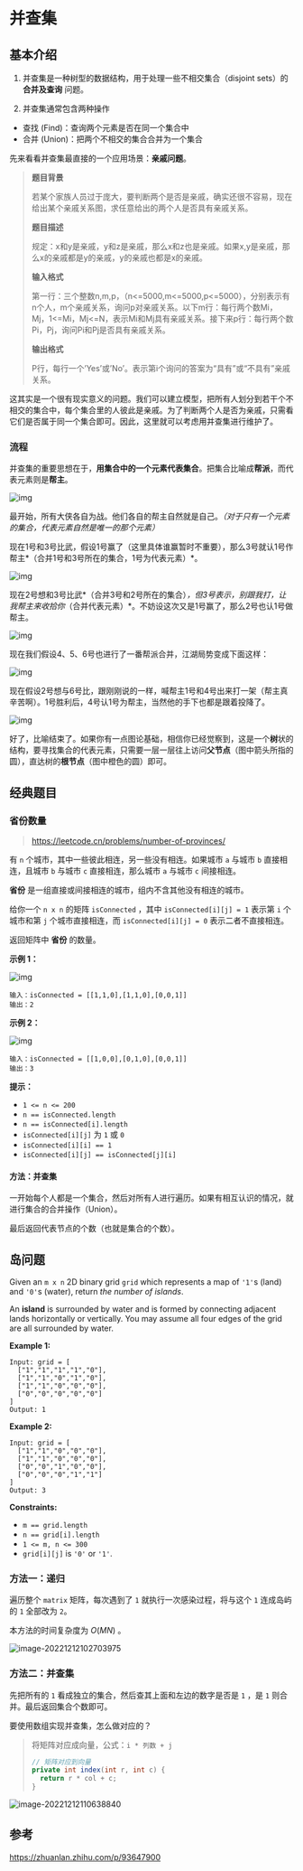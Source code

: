 # 并查集

## 基本介绍

1. 并查集是一种树型的数据结构，用于处理一些不相交集合（disjoint sets）的 **合并及查询** 问题。

2. 并查集通常包含两种操作

- 查找 (Find)：查询两个元素是否在同一个集合中
- 合并 (Union)：把两个不相交的集合合并为一个集合

先来看看并查集最直接的一个应用场景：**亲戚问题**。

> **题目背景**
>
> 若某个家族人员过于庞大，要判断两个是否是亲戚，确实还很不容易，现在给出某个亲戚关系图，求任意给出的两个人是否具有亲戚关系。
>
> **题目描述**
>
> 规定：x和y是亲戚，y和z是亲戚，那么x和z也是亲戚。如果x,y是亲戚，那么x的亲戚都是y的亲戚，y的亲戚也都是x的亲戚。
>
> **输入格式**
>
> 第一行：三个整数n,m,p，（n<=5000,m<=5000,p<=5000），分别表示有n个人，m个亲戚关系，询问p对亲戚关系。以下m行：每行两个数Mi，Mj，1<=Mi，Mj<=N，表示Mi和Mj具有亲戚关系。接下来p行：每行两个数Pi，Pj，询问Pi和Pj是否具有亲戚关系。
>
> **输出格式**
>
> P行，每行一个’Yes’或’No’。表示第i个询问的答案为“具有”或“不具有”亲戚关系。

这其实是一个很有现实意义的问题。我们可以建立模型，把所有人划分到若干个不相交的集合中，每个集合里的人彼此是亲戚。为了判断两个人是否为亲戚，只需看它们是否属于同一个集合即可。因此，这里就可以考虑用并查集进行维护了。

### 流程

并查集的重要思想在于，**用集合中的一个元素代表集合**。把集合比喻成**帮派**，而代表元素则是**帮主**。

![img](https://pic4.zhimg.com/80/v2-09fa3fa35e5411444b327d9cb9a31057_720w.webp)

最开始，所有大侠各自为战。他们各自的帮主自然就是自己。*（对于只有一个元素的集合，代表元素自然是唯一的那个元素）*

现在1号和3号比武，假设1号赢了（这里具体谁赢暂时不重要），那么3号就认1号作帮主*（合并1号和3号所在的集合，1号为代表元素）*。

![img](https://pic4.zhimg.com/80/v2-3bf6c1a6ecf87fa93f4dbab2012446c7_720w.webp)

现在2号想和3号比武*（合并3号和2号所在的集合）*，但3号表示，别跟我打，让我帮主来收拾你*（合并代表元素）*。不妨设这次又是1号赢了，那么2号也认1号做帮主。

![img](https://pic4.zhimg.com/80/v2-be12a6c795572d2acd77dcd49de35127_720w.webp)

现在我们假设4、5、6号也进行了一番帮派合并，江湖局势变成下面这样：

![img](https://pic1.zhimg.com/80/v2-3c353bc781c7f3553079d541a9cfdc28_720w.webp)

现在假设2号想与6号比，跟刚刚说的一样，喊帮主1号和4号出来打一架（帮主真辛苦啊）。1号胜利后，4号认1号为帮主，当然他的手下也都是跟着投降了。

![img](https://pic3.zhimg.com/80/v2-6362d8b13705d5ba17b19cdeee453022_720w.webp)

好了，比喻结束了。如果你有一点图论基础，相信你已经觉察到，这是一个**树**状的结构，要寻找集合的代表元素，只需要一层一层往上访问**父节点**（图中箭头所指的圆），直达树的**根节点**（图中橙色的圆）即可。

## 经典题目

### 省份数量

> https://leetcode.cn/problems/number-of-provinces/

有 `n` 个城市，其中一些彼此相连，另一些没有相连。如果城市 `a` 与城市 `b` 直接相连，且城市 `b` 与城市 `c` 直接相连，那么城市 `a` 与城市 `c` 间接相连。

**省份** 是一组直接或间接相连的城市，组内不含其他没有相连的城市。

给你一个 `n x n` 的矩阵 `isConnected` ，其中 `isConnected[i][j] = 1` 表示第 `i` 个城市和第 `j` 个城市直接相连，而 `isConnected[i][j] = 0` 表示二者不直接相连。

返回矩阵中 **省份** 的数量。

**示例 1：**

![img](https://assets.leetcode.com/uploads/2020/12/24/graph1.jpg)

```
输入：isConnected = [[1,1,0],[1,1,0],[0,0,1]]
输出：2
```

**示例 2：**

![img](https://assets.leetcode.com/uploads/2020/12/24/graph2.jpg)

```
输入：isConnected = [[1,0,0],[0,1,0],[0,0,1]]
输出：3
```

**提示：**

- `1 <= n <= 200`
- `n == isConnected.length`
- `n == isConnected[i].length`
- `isConnected[i][j]` 为 `1` 或 `0`
- `isConnected[i][i] == 1`
- `isConnected[i][j] == isConnected[j][i]`

#### 方法：并查集

一开始每个人都是一个集合，然后对所有人进行遍历。如果有相互认识的情况，就进行集合的合并操作（Union）。

最后返回代表节点的个数（也就是集合的个数）。

## 岛问题

Given an `m x n` 2D binary grid `grid` which represents a map of `'1'`s (land) and `'0'`s (water), return *the number of islands*.

An **island** is surrounded by water and is formed by connecting adjacent lands horizontally or vertically. You may assume all four edges of the grid are all surrounded by water.

**Example 1:**

```
Input: grid = [
  ["1","1","1","1","0"],
  ["1","1","0","1","0"],
  ["1","1","0","0","0"],
  ["0","0","0","0","0"]
]
Output: 1
```

**Example 2:**

```
Input: grid = [
  ["1","1","0","0","0"],
  ["1","1","0","0","0"],
  ["0","0","1","0","0"],
  ["0","0","0","1","1"]
]
Output: 3
```

**Constraints:**

- `m == grid.length`
- `n == grid[i].length`
- `1 <= m, n <= 300`
- `grid[i][j]` is `'0'` or `'1'`.

### 方法一：递归

遍历整个 `matrix` 矩阵，每次遇到了 `1` 就执行一次感染过程，将与这个 `1` 连成岛屿的 `1` 全部改为 `2`。

本方法的时间复杂度为 $O(MN)$ 。

![image-20221212102703975](https://tva1.sinaimg.cn/large/008vxvgGgy1h90tgre5xkj30od0350ss.jpg)

### 方法二：并查集

先把所有的 `1` 看成独立的集合，然后查其上面和左边的数字是否是 `1` ，是 `1` 则合并。最后返回集合个数即可。

要使用数组实现并查集，怎么做对应的？

> 将矩阵对应成向量，公式：`i * 列数 + j`
>
> ```java
> // 矩阵对应到向量
> private int index(int r, int c) {
>   return r * col + c;
> }
> ```

![image-20221212110638840](https://tva1.sinaimg.cn/large/008vxvgGgy1h90ulxzw3bj30p3047wel.jpg)





## 参考

https://zhuanlan.zhihu.com/p/93647900



















